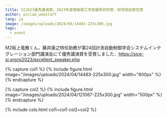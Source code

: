 ```yaml
---
title: SI2023優秀講演賞，2023年度情報理工学部優秀研究賞，研究奨励賞受賞
author: aislab_webstaff
lang: ja
image: /images/uploads/2024/04/14483-225x300.jpg
tags:
  - event
---
```


M2阪上竜雅くん，藤井康之特任助教が第24回計測自動制御学会システムインテグレーション部門講演会にて優秀講演賞を受賞しました．https://sice-si.org/si2023/excellent_speaker.php

{% capture col1 %}
{%
  include figure.html
  image="/images/uploads/2024/04/14483-225x300.jpg"
  width="800px"
%}
{% endcapture %}

{% capture col2 %}
{%
  include figure.html
  image="/images/uploads/2024/04/121067-225x300.jpg"
  width="500px"
%}
{% endcapture %}

{% include cols.html col1=col1 col2=col2 %}